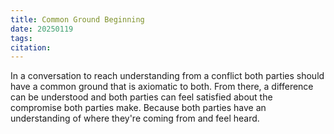 ```yaml
---
title: Common Ground Beginning
date: 20250119
tags: 
citation:
---
```

In a conversation to reach understanding from a conflict both parties should have a common ground that is axiomatic to both. From there, a difference can be understood and both parties can feel satisfied about the compromise both parties make. Because both parties have an understanding of where they're coming from and feel heard.

